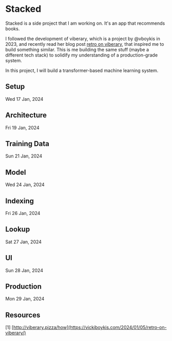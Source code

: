 # Stacked

Stacked is a side project that I am working on. It's an app that recommends books.

I followed the development of viberary, which is a project by @vboykis in 2023, and recently read her blog post [retro on viberary](https://vickiboykis.com/2024/01/05/retro-on-viberary/), that inspired me to build something similar. This is me building the same stuff (maybe a different tech stack) to solidify my understanding of a production-grade system.

In this project, I will build a transformer-based machine learning system.

## Setup

Wed 17 Jan, 2024

## Architecture

Fri 19 Jan, 2024

## Training Data

Sun 21 Jan, 2024

## Model

Wed 24 Jan, 2024

## Indexing

Fri 26 Jan, 2024

## Lookup

Sat 27 Jan, 2024

## UI

Sun 28 Jan, 2024

## Production

Mon 29 Jan, 2024

## Resources

[1] [http://viberary.pizza/how](https://vickiboykis.com/2024/01/05/retro-on-viberary/)
